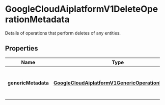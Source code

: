 

# GoogleCloudAiplatformV1DeleteOperationMetadata

Details of operations that perform deletes of any entities.

## Properties

| Name | Type | Description | Notes |
|------------ | ------------- | ------------- | -------------|
|**genericMetadata** | [**GoogleCloudAiplatformV1GenericOperationMetadata**](GoogleCloudAiplatformV1GenericOperationMetadata.md) | The common part of the operation metadata. |  [optional] |



